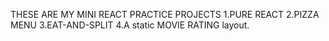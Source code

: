 THESE ARE MY MINI REACT PRACTICE PROJECTS 
1.PURE REACT
2.PIZZA MENU
3.EAT-AND-SPLIT
4.A static MOVIE RATING layout.
